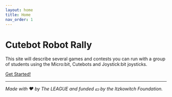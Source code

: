 ```yaml
---
layout: home
title: Home
nav_order: 1
---
```


# Cutebot Robot Rally

This site will describe several games and contests you can run with a group of
students using the Micro:bit, Cutebots and Joystick:bit joysticks. 

[Get Started!](/intro)


---

*Made with ❤️ by The LEAGUE and funded 💵 by the Itzkowitch Foundation.*
